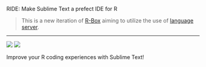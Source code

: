 RIDE: Make Sublime Text a prefect IDE for R

> This is a new iteration of [R-Box](https://github.com/randy3k/R-Box) aiming to utilize the use
  of [language server](https://github.com/REditorSupport/languageserver).

------------

<a href="https://www.paypal.me/randy3k/5usd" title="Donate to this project using Paypal"><img src="https://img.shields.io/badge/paypal-donate-blue.svg" /></a>
<a href="https://gratipay.com/~randy3k/" title="Donate to this project using Gratipay"><img src="https://img.shields.io/badge/gratipay-donate-yellow.svg" /></a>


Improve your R coding experiences with Sublime Text!
